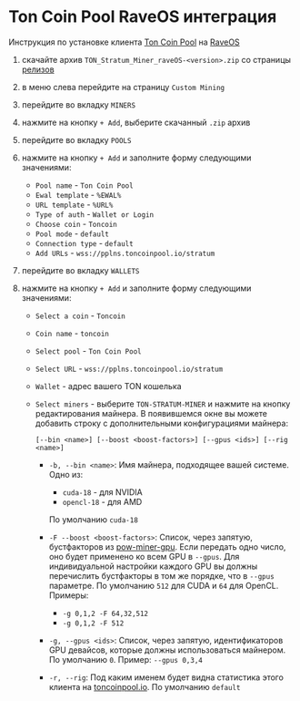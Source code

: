 # Ton Coin Pool RaveOS интеграция

Инструкция по установке клиента [Ton Coin Pool](https://toncoinpool.io) на [RaveOS](https://raveos.com)

1.  cкачайте архив `TON_Stratum_Miner_raveOS-<version>.zip` со страницы [релизов](https://github.com/toncoinpool/stratum-miner/releases)
2.  в меню слева перейдите на страницу `Custom Mining`
3.  перейдите во вкладку `MINERS`
4.  нажмите на кнопку `+ Add`, выберите скачанный `.zip` архив
5.  перейдите во вкладку `POOLS`
6.  нажмите на кнопку `+ Add` и заполните форму следующими значениями:

    -   `Pool name` - `Ton Coin Pool`
    -   `Ewal template` - `%EWAL%`
    -   `URL template` - `%URL%`
    -   `Type of auth` - `Wallet or Login`
    -   `Choose coin` - `Toncoin`
    -   `Pool mode` - `default`
    -   `Connection type` - `default`
    -   `Add URLs` - `wss://pplns.toncoinpool.io/stratum`

7.  перейдите во вкладку `WALLETS`
8.  нажмите на кнопку `+ Add` и заполните форму следующими значениями:

    -   `Select a coin` - `Toncoin`
    -   `Coin name` - `toncoin`
    -   `Select pool` - `Ton Coin Pool`
    -   `Select URL` - `wss://pplns.toncoinpool.io/stratum`
    -   `Wallet` - адрес вашего TON кошелька
    -   `Select miners` - выберите `TON-STRATUM-MINER` и нажмите на кнопку редактирования майнера. В появившемся окне
        вы можете добавить строку с дополнительными конфигурациями майнера:

        ```
        [--bin <name>] [--boost <boost-factors>] [--gpus <ids>] [--rig <name>]
        ```

        -   `-b, --bin <name>`: Имя майнера, подходящее вашей системе. Одно из:

            -   `cuda-18` - для NVIDIA
            -   `opencl-18` - для AMD

            По умолчанию `cuda-18`

        -   `-F --boost <boost-factors>`: Список, через запятую, бустфакторов из
            [pow-miner-gpu](https://github.com/tontechio/pow-miner-gpu/blob/main/crypto/util/pow-miner-howto.md).
            Если передать одно число, оно будет применено ко всем GPU в `--gpus`. Для индивидуальной настройки каждого
            GPU вы должны перечислить бустфакторы в том же порядке, что в `--gpus` параметре. По умолчанию `512` для
            CUDA и `64` для OpenCL. Примеры:

            -   `-g 0,1,2 -F 64,32,512`
            -   `-g 0,1,2 -F 512`

        -   `-g, --gpus <ids>`: Список, через запятую, идентификаторов GPU девайсов, которые должны использоваться
            майнером. По умолчанию `0`. Пример: `--gpus 0,3,4`
        -   `-r, --rig`: Под каким именем будет видна статистика этого клиента на [toncoinpool.io](https://toncoinpool.io).
            По умолчанию `default`
